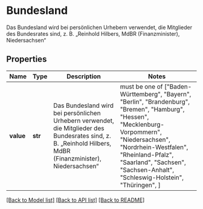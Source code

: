 # Bundesland

Das Bundesland wird bei persönlichen Urhebern verwendet, die Mitglieder des Bundesrates sind, z. B. „Reinhold Hilbers, MdBR (Finanzminister), Niedersachsen“

## Properties
Name | Type | Description | Notes
------------ | ------------- | ------------- | -------------
**value** | **str** | Das Bundesland wird bei persönlichen Urhebern verwendet, die Mitglieder des Bundesrates sind, z. B. „Reinhold Hilbers, MdBR (Finanzminister), Niedersachsen“ |  must be one of ["Baden-Württemberg", "Bayern", "Berlin", "Brandenburg", "Bremen", "Hamburg", "Hessen", "Mecklenburg-Vorpommern", "Niedersachsen", "Nordrhein-Westfalen", "Rheinland-Pfalz", "Saarland", "Sachsen", "Sachsen-Anhalt", "Schleswig-Holstein", "Thüringen", ]

[[Back to Model list]](../README.md#documentation-for-models) [[Back to API list]](../README.md#documentation-for-api-endpoints) [[Back to README]](../README.md)


